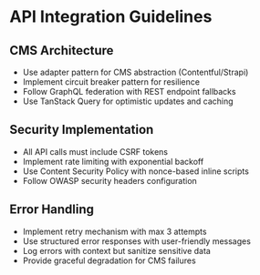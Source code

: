 # API Integration Guidelines

## CMS Architecture
- Use adapter pattern for CMS abstraction (Contentful/Strapi)
- Implement circuit breaker pattern for resilience
- Follow GraphQL federation with REST endpoint fallbacks
- Use TanStack Query for optimistic updates and caching

## Security Implementation
- All API calls must include CSRF tokens
- Implement rate limiting with exponential backoff
- Use Content Security Policy with nonce-based inline scripts
- Follow OWASP security headers configuration

## Error Handling
- Implement retry mechanism with max 3 attempts
- Use structured error responses with user-friendly messages
- Log errors with context but sanitize sensitive data
- Provide graceful degradation for CMS failures
